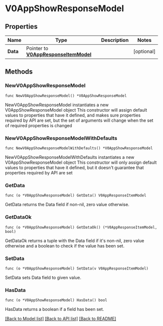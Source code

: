 # V0AppShowResponseModel

## Properties

Name | Type | Description | Notes
------------ | ------------- | ------------- | -------------
**Data** | Pointer to [**V0AppResponseItemModel**](V0AppResponseItemModel.md) |  | [optional] 

## Methods

### NewV0AppShowResponseModel

`func NewV0AppShowResponseModel() *V0AppShowResponseModel`

NewV0AppShowResponseModel instantiates a new V0AppShowResponseModel object
This constructor will assign default values to properties that have it defined,
and makes sure properties required by API are set, but the set of arguments
will change when the set of required properties is changed

### NewV0AppShowResponseModelWithDefaults

`func NewV0AppShowResponseModelWithDefaults() *V0AppShowResponseModel`

NewV0AppShowResponseModelWithDefaults instantiates a new V0AppShowResponseModel object
This constructor will only assign default values to properties that have it defined,
but it doesn't guarantee that properties required by API are set

### GetData

`func (o *V0AppShowResponseModel) GetData() V0AppResponseItemModel`

GetData returns the Data field if non-nil, zero value otherwise.

### GetDataOk

`func (o *V0AppShowResponseModel) GetDataOk() (*V0AppResponseItemModel, bool)`

GetDataOk returns a tuple with the Data field if it's non-nil, zero value otherwise
and a boolean to check if the value has been set.

### SetData

`func (o *V0AppShowResponseModel) SetData(v V0AppResponseItemModel)`

SetData sets Data field to given value.

### HasData

`func (o *V0AppShowResponseModel) HasData() bool`

HasData returns a boolean if a field has been set.


[[Back to Model list]](../README.md#documentation-for-models) [[Back to API list]](../README.md#documentation-for-api-endpoints) [[Back to README]](../README.md)


